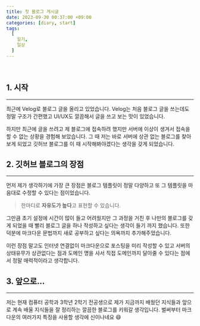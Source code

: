 ```yaml
---
title: 첫 블로그 게시글
date: 2023-09-30 00:37:00 +09:00
categories: [diary, start]
tags:
  [
    일기,
    일상
  ]
---
```


<br>

## 1. 시작
---

최근에 Velog로 블로그 글을 올리고 있었습니다. Velog는 처음 블로그 글을 쓰는데도 정말 구조가 간편했고 UI/UX도 깔끔해서 글을 쓰고 보는 맛이 있었습니다. 

하지만 최근에 글을 쓰려고 제 블로그에 접속하려 했지만 서버에 이상이 생겨서 접속을 할 수 없는 상황을 경험해 보았습니다. 그 때 저는 바로 서버에 상관 없는 블로그를 찾아보게 되었고 깃허브 블로그를 이 때 시작해봐야겠다는 생각을 갖게 되었습니다.

## 2. 깃허브 블로그의 장점
---
먼저 제가 생각하기에 가장 큰 장점은 블로그 템플릿이 정말 다양하고 또 그 템플릿을 마음대로 수정할 수 있다는 점이었습니다. 

> 한마디로 **자유도가 높다**고 표현할 수 있습니다. 

그만큼 초기 설정에 시간이 많이 들고 어려웠지만 그 과정을 거친 후 나만의 블로그를 갖게 되었을 때 빨리 블로그 글을 하나 작성하고 싶다는 생각이 들기 까지 했습니다. 또한 덕분에 마크다운 문법까지 새로 공부하고 싶다는 의욕까지 추가해주었습니다. 

이런 장점 말고도 인터넷 연결없이 마크다운으로 포스팅을 미리 작성할 수 있고 서버의 상태유무가 상관없다는 점과 도메인 명을 사서 직접 도메인까지 달아줄 수 있다는 점에서 정말 매력적이라고 생각합니다. 

## 3. 앞으로...
---
저는 현재 컴퓨터 공학과 3학년 2학기 전공생으로 제가 지금까지 배웠던 지식들과 앞으로 계속 배울 지식들을 잘 정리하는 깔끔한 블로그를 키워갈 생각입니다. 벌써부터 마크다운의 여러가지 특징을 사용할 생각에 신이나네요 😄


